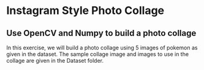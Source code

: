 
# Instagram Style Photo Collage

## Use OpenCV and Numpy to build a photo collage

In this exercise, we will build a photo collage using 5 images of pokemon as given in the dataset. The sample collage image and images to use in the collage are given in the Dataset folder.
